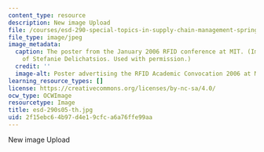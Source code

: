 ```yaml
---
content_type: resource
description: New image Upload
file: /courses/esd-290-special-topics-in-supply-chain-management-spring-2005/2f15ebc64b97d4e19cfca6a76ffe99aa_esd-290s05-th.jpg
file_type: image/jpeg
image_metadata:
  caption: The poster from the January 2006 RFID conference at MIT. (Image courtesy
    of Stefanie Delichatsios. Used with permission.)
  credit: ''
  image-alt: Poster advertising the RFID Academic Convocation 2006 at MIT.
learning_resource_types: []
license: https://creativecommons.org/licenses/by-nc-sa/4.0/
ocw_type: OCWImage
resourcetype: Image
title: esd-290s05-th.jpg
uid: 2f15ebc6-4b97-d4e1-9cfc-a6a76ffe99aa
---
```

New image Upload